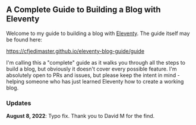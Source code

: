 ## A Complete Guide to Building a Blog with Eleventy

Welcome to my guide to building a blog with [Eleventy](https://11ty.dev). The guide itself may be found here:

https://cfjedimaster.github.io/eleventy-blog-guide/guide

I'm calling this a "complete" guide as it walks you through all the steps to build a blog, but obviously it doesn't cover every possible feature. I'm absolutely open to PRs and issues, but please keep the intent in mind - helping someone who has just learned Eleventy how to create a working blog. 

### Updates

**August 8, 2022**: Typo fix. Thank you to David M for the find.